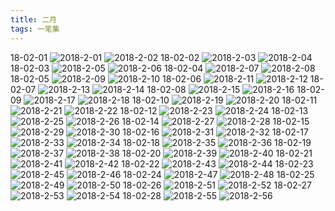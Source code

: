 ```yaml
---
title: 二月
tags: 一笔集
---
```

18-02-01
![2018-2-01](https://lh3.googleusercontent.com/-5eKW0wF5RTE/WqnH5GlGrCI/AAAAAAAABzU/LBFB9jO3kHIaTjMxBVRSL3Q1f1TV3EulACHMYCw/I/2018-2-01.jpg)
![2018-2-02](https://lh3.googleusercontent.com/-kN2yCRy1DtY/WqnH5fzk_TI/AAAAAAAABzY/euA2q0HRP8wvvNUaechejfIGTqfF7YkYACHMYCw/I/2018-2-02.jpg)
18-02-02
![2018-2-03](https://lh3.googleusercontent.com/-6ueS1HghW-Y/WqnH5-O4saI/AAAAAAAABzc/OLHJBmjtFr8ZnYDiJuCi9h_YwI94EBGEgCHMYCw/I/2018-2-03.jpg)
![2018-2-04](https://lh3.googleusercontent.com/-jJ0wo1g8IhQ/WqnH6Br1i6I/AAAAAAAABzg/Z-TpShdzVsctljC5Ckr-5vC5AyFyaE5XACHMYCw/I/2018-2-04.jpg)
18-02-03
![2018-2-05](https://lh3.googleusercontent.com/-h-GrWxn87f8/WqnH6uNhUcI/AAAAAAAABzk/6DRFUv6OF98CJFHGZxwAoiK510vpsbA4QCHMYCw/I/2018-2-05.jpg)
![2018-2-06](https://lh3.googleusercontent.com/-kHk-tErPYX8/WqnH6yph40I/AAAAAAAABzo/2ii1CLu4OLEG6LJ94rXrtc81pC4dli5vQCHMYCw/I/2018-2-06.jpg)
18-02-04
![2018-2-07](https://lh3.googleusercontent.com/-YqqxZQ9HOaA/WqnH7WiPUbI/AAAAAAAABzs/xqzwRaeSyZcdCUNeNK4fRV9bhffl1qrqwCHMYCw/I/2018-2-07.jpg)
![2018-2-08](https://lh3.googleusercontent.com/-XV0RXRJkPhQ/WqnH7mtWJnI/AAAAAAAABzw/T7Y6IjrYDbkPxw02LOPqhnXAQAbZfZlWQCHMYCw/I/2018-2-08.jpg)
18-02-05
![2018-2-09](https://lh3.googleusercontent.com/-Y8nrI7dWJZ8/WqnH7-nO6LI/AAAAAAAABz0/MCWz0GGtb_wQOm3mUFKEv5D9DcglgMd4ACHMYCw/I/2018-2-09.jpg)
![2018-2-10](https://lh3.googleusercontent.com/-uZyqPLYELbI/WqnH8eBLzbI/AAAAAAAABz4/146bKcXblVg3bpuRVfJk5cEyWy6yFmeQACHMYCw/I/2018-2-10.jpg)
18-02-06
![2018-2-11](https://lh3.googleusercontent.com/-i6xejIXZ6G8/WqnH8msOjyI/AAAAAAAABz8/jXXKlDDVnVogNE414m-oz3G679kE-cBAQCHMYCw/I/2018-2-11.jpg)
![2018-2-12](https://lh3.googleusercontent.com/-hSjxpeWfWc0/WqnH8-EAD2I/AAAAAAAAB0A/2abLqobnh5g1iU2Wf4S2tJYH7hAkgTPFQCHMYCw/I/2018-2-12.jpg)
18-02-07
![2018-2-13](https://lh3.googleusercontent.com/-iv49IGR8k6Q/WqnH9a8WaoI/AAAAAAAAB0E/plbq1EcaRSoCCkF4xAw09WI6P248OKIUQCHMYCw/I/2018-2-13.jpg)
![2018-2-14](https://lh3.googleusercontent.com/-WwT7Qk2Cy2Y/WqnH9mTPH6I/AAAAAAAAB0I/E-kVkOFVQGY3bG0gUy-hxGZwU0lUgG1GwCHMYCw/I/2018-2-14.jpg)
18-02-08
![2018-2-15](https://lh3.googleusercontent.com/-7n5UBkV2rd8/WqnH91NZumI/AAAAAAAAB0M/_upqG2zIlPIgkYHdVoiY3CQRPFvCM2iRgCHMYCw/I/2018-2-15.jpg)
![2018-2-16](https://lh3.googleusercontent.com/-4UlClQvuQWk/WqnH-P__G-I/AAAAAAAAB0U/meaA5CS_zngGqqYmeBNCbsdxOzHLshwNQCHMYCw/I/2018-2-16.jpg)
18-02-09
![2018-2-17](https://lh3.googleusercontent.com/-lST5VEcwkUs/WqnH-m-7_9I/AAAAAAAAB0Y/nQlIvBIxV681AUSfRpNjZQOzZ5VP8M8LgCHMYCw/I/2018-2-17.jpg)
![2018-2-18](https://lh3.googleusercontent.com/-c_hUPhzISrQ/WqnH-4nqkbI/AAAAAAAAB0c/f-nue2Dni5M0oYtGQzPUrjQ08VImhI9IACHMYCw/I/2018-2-18.jpg)
18-02-10
![2018-2-19](https://lh3.googleusercontent.com/-e_nRFXre4J8/WqnH_GWM-yI/AAAAAAAAB0g/eb-PBo_7L8sUjNn0DzKHWSQyVZYDw6t9ACHMYCw/I/2018-2-19.jpg)
![2018-2-20](https://lh3.googleusercontent.com/-WLnai8WpPQ8/WqnH_jIT3fI/AAAAAAAAB0k/hG4ONq_6TKk61PS4HwxBMAVus_fTttzCQCHMYCw/I/2018-2-20.jpg)
18-02-11
![2018-2-21](https://lh3.googleusercontent.com/-XYKSkL4lFHw/WqnH_0jgjHI/AAAAAAAAB0o/FMPctt7u6Tgdn5C_sbCDM2rGjIQ4oZEgACHMYCw/I/2018-2-21.jpg)
![2018-2-22](https://lh3.googleusercontent.com/-NjuvnBLPNgs/WqnIAWCUKvI/AAAAAAAAB0s/PrL4py-9--8usx6qqq1G42ZlvUamNgrrwCHMYCw/I/2018-2-22.jpg)
18-02-12
![2018-2-23](https://lh3.googleusercontent.com/-yCm8LFAbEB4/WqnIAuvdxfI/AAAAAAAAB0w/2zkqU9cES8wxDgwdEOHa9QRCf5lhtN7xQCHMYCw/I/2018-2-23.jpg)
![2018-2-24](https://lh3.googleusercontent.com/-ZSS4toNSpw8/WqnIBDuSpqI/AAAAAAAAB00/VD3Z0HBBL0sP2HV_hBHqdp8BdkMP3GodACHMYCw/I/2018-2-24.jpg)
18-02-13
![2018-2-25](https://lh3.googleusercontent.com/-pzG5QYiEgdw/WqnIBdswKQI/AAAAAAAAB04/o7mOtSZHpsIsnUE6b1FGs9WXUDw8yhtEACHMYCw/I/2018-2-25.jpg)
![2018-2-26](https://lh3.googleusercontent.com/-I5Oj6P_5vV4/WqnIBjly7FI/AAAAAAAAB08/UZO59oaUzUcq-KRffAARV_8jbwt0G315QCHMYCw/I/2018-2-26.jpg)
18-02-14
![2018-2-27](https://lh3.googleusercontent.com/-gm2F_maTc64/WqnICH0nA1I/AAAAAAAAB1A/5tyhDdfgJn4QNx6moqywgp_k85cuiiEwACHMYCw/I/2018-2-27.jpg)
![2018-2-28](https://lh3.googleusercontent.com/-qftMp4C7FQw/WqnICgzAgBI/AAAAAAAAB1E/sFDGAAiaouEyfSMx_r77XNZg0H9Dvi8VwCHMYCw/I/2018-2-28.jpg)
18-02-15
![2018-2-29](https://lh3.googleusercontent.com/-bemAMsfD7So/WqnICz9NX-I/AAAAAAAAB1I/39rCKztkoYULeHJh8W7AQJkz85R4Gd3kQCHMYCw/I/2018-2-29.jpg)
![2018-2-30](https://lh3.googleusercontent.com/-OSGBPgQlqjE/WqnIDgpQO4I/AAAAAAAAB1M/mNC3o3ZOd-sn9LJsFs31WXiOoJdvs42RACHMYCw/I/2018-2-30.jpg)
18-02-16
![2018-2-31](https://lh3.googleusercontent.com/-oLmu1Jt_rBY/WqnIDwH4ezI/AAAAAAAAB1Q/lLlsdSovxu0DPxB_q_l6Hjpnb_K50swpgCHMYCw/I/2018-2-31.jpg)
![2018-2-32](https://lh3.googleusercontent.com/-I4NLdt84Xv8/WqnIENG18iI/AAAAAAAAB1U/xxPhp1B6cKU19pPa28FCqKUvo6OZycU6wCHMYCw/I/2018-2-32.jpg)
18-02-17
![2018-2-33](https://lh3.googleusercontent.com/-a_7U4BIAk_E/WqnIEd36NRI/AAAAAAAAB1Y/JLA5hswsarQIoID_Tbxh-D7fhIVTjX8qgCHMYCw/I/2018-2-33.jpg)
![2018-2-34](https://lh3.googleusercontent.com/-RxHWyLdYLAY/WqnIEgxJuuI/AAAAAAAAB1c/xEDSzWgaVK4q1tF2e5KRkdGJcv637IFqQCHMYCw/I/2018-2-34.jpg)
18-02-18
![2018-2-35](https://lh3.googleusercontent.com/-zkksw2wsPkQ/WqnIFd0AB0I/AAAAAAAAB1g/kga0q93R5pUyVog6VXq-qvo2JXOOc9blgCHMYCw/I/2018-2-35.jpg)
![2018-2-36](https://lh3.googleusercontent.com/-2FYiQV5uJJg/WqnIFnbmKLI/AAAAAAAAB1k/X65YqV7u88gkoeALu_RL48Z3SXC6lfrqACHMYCw/I/2018-2-36.jpg)
18-02-19
![2018-2-37](https://lh3.googleusercontent.com/-VEQ7_5B-Cqk/WqnIGLOYsHI/AAAAAAAAB1o/O3vAKR7tUZcvnTCaZAkAc5bSuEqQAh60QCHMYCw/I/2018-2-37.jpg)
![2018-2-38](https://lh3.googleusercontent.com/-2OolsEvR3NQ/WqnIGXGj3RI/AAAAAAAAB1s/V97_d4FaHj8XMuDWMQpH48kSW2ZwvDL8QCHMYCw/I/2018-2-38.jpg)
18-02-20
![2018-2-39](https://lh3.googleusercontent.com/-IGHzO4V59PM/WqnIGygwJ_I/AAAAAAAAB1w/JpN519isU9kUyij7_sCKbavXm1kATK00ACHMYCw/I/2018-2-39.jpg)
![2018-2-40](https://lh3.googleusercontent.com/-2alX8rEj2O4/WqnIHADIeXI/AAAAAAAAB10/kMZ0wNVrrCEw41Z79eYXPh_xU_RmwEMnQCHMYCw/I/2018-2-40.jpg)
18-02-21
![2018-2-41](https://lh3.googleusercontent.com/-WKf1gT2MDS0/WqnIHtAz0vI/AAAAAAAAB14/88Wzl8iaGDApSoS3VhQDoU6Dj0-84kapgCHMYCw/I/2018-2-41.jpg)
![2018-2-42](https://lh3.googleusercontent.com/-IT9y7z9xGNg/WqnIIFzCAPI/AAAAAAAAB18/x0gL6w38cQUacxhiwUbStlXGjVt2Crn4ACHMYCw/I/2018-2-42.jpg)
18-02-22
![2018-2-43](https://lh3.googleusercontent.com/-dRWFB082FOw/WqnIIfDPp-I/AAAAAAAAB2A/BOlaYhwF8b8Zh5ZK8qC6VwYIQeDKWJsVQCHMYCw/I/2018-2-43.jpg)
![2018-2-44](https://lh3.googleusercontent.com/-kGP5Q2oGOwU/WqnIIhoiPKI/AAAAAAAAB2E/RysJZezokJsUbJCvHQGwZm0s-NeXyFjDQCHMYCw/I/2018-2-44.jpg)
18-02-23
![2018-2-45](https://lh3.googleusercontent.com/-WZWpzMyBIu8/WqnIJKkYzMI/AAAAAAAAB2I/6csJYUcDGyM1BLqTOVmcCht65fjHL2G0QCHMYCw/I/2018-2-45.jpg)
![2018-2-46](https://lh3.googleusercontent.com/-n4mOxEb9t4Y/WqnIJmGsm6I/AAAAAAAAB2M/od2jF1-FMgwyEcuK8w2z5JzjMlyJGzsowCHMYCw/I/2018-2-46.jpg)
18-02-24
![2018-2-47](https://lh3.googleusercontent.com/-BetNdHEOiXM/WqnIKNwHy0I/AAAAAAAAB2Q/htqzpx-OIJECRfr2jEGJi8TiLSES6IsbACHMYCw/I/2018-2-47.jpg)
![2018-2-48](https://lh3.googleusercontent.com/-GSOG2dcK-nY/WqnIKt3xORI/AAAAAAAAB2U/hTn2iwUfw-8duMMVI5XMZStVuZVPnsVygCHMYCw/I/2018-2-48.jpg)
18-02-25
![2018-2-49](https://lh3.googleusercontent.com/-HMx89EE7MSI/WqnIK7L3PmI/AAAAAAAAB2Y/McgOphwxJD0mbSvPoHQl1wNvMAxopAe6ACHMYCw/I/2018-2-49.jpg)
![2018-2-50](https://lh3.googleusercontent.com/-uKMFqDkA4yU/WqnILHp3yZI/AAAAAAAAB2c/s9pXOxdR4Ao781uxQsTEszYxnce0UIZcwCHMYCw/I/2018-2-50.jpg)
18-02-26
![2018-2-51](https://lh3.googleusercontent.com/-T5XeX-PfvlA/WqnILsJQXxI/AAAAAAAAB2g/ioaa2QCQPbkfnIDYNIB2Oyw4AXy1tSKQgCHMYCw/I/2018-2-51.jpg)
![2018-2-52](https://lh3.googleusercontent.com/-b1eLCU9RqbU/WqnILywyL6I/AAAAAAAAB2k/e_J-D1x41F8eH7S22caE_nEW4hb0zBg1QCHMYCw/I/2018-2-52.jpg)
18-02-27
![2018-2-53](https://lh3.googleusercontent.com/-SyPfaiTg7FM/WqnIMPD06SI/AAAAAAAAB2o/poO2QEXmzkQsT4MAnJbTLuhKkhr3QV8tgCHMYCw/I/2018-2-53.jpg)
![2018-2-54](https://lh3.googleusercontent.com/-tubSvDEVdH8/WqnIMb44_RI/AAAAAAAAB2s/EsAL9HXwdfU4GkzQzOTX8awdck7emKZtACHMYCw/I/2018-2-54.jpg)
18-02-28
![2018-2-55](https://lh3.googleusercontent.com/-zdCNBBwNtlk/WqnIMyjQbaI/AAAAAAAAB2w/PElHeuFc5NIRbAeYvbmleL1x2WWjbjCJwCHMYCw/I/2018-2-55.jpg)
![2018-2-56](https://lh3.googleusercontent.com/-4Oyt0I0onu4/WqnINcQdoJI/AAAAAAAAB20/HxArPB4jFsEfRQIMPljgRmO7ZVkpLrBNACHMYCw/I/2018-2-56.jpg)
